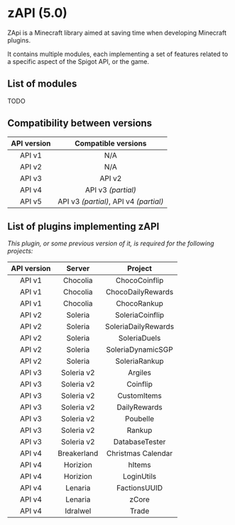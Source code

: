 # zAPI (5.0)

ZApi is a Minecraft library aimed at saving time when developing Minecraft plugins.

It contains multiple modules, each implementing a set of features related to a specific aspect of the Spigot API, or the game.

## List of modules

TODO

## Compatibility between versions

| API version | Compatible versions |
| :---: | :---: |
| API v1 | N/A |
| API v2 | N/A |
| API v3 | API v2 |
| API v4 | API v3 *(partial)* |
| API v5 | API v3 *(partial)*, API v4 *(partial)* |



## List of plugins implementing zAPI

*This plugin, or some previous version of it, is required for the following projects:*

| API version | Server | Project |
| :---: | :---: | :---: |
| API v1 | Chocolia | ChocoCoinflip |
| API v1 | Chocolia | ChocoDailyRewards |
| API v1 | Chocolia | ChocoRankup |
| API v2 | Soleria | SoleriaCoinflip |
| API v2 | Soleria | SoleriaDailyRewards |
| API v2 | Soleria | SoleriaDuels |
| API v2 | Soleria | SoleriaDynamicSGP |
| API v2 | Soleria | SoleriaRankup |
| API v3 | Soleria v2 | Argiles |
| API v3 | Soleria v2 | Coinflip |
| API v3 | Soleria v2 | CustomItems |
| API v3 | Soleria v2 | DailyRewards |
| API v3 | Soleria v2 | Poubelle |
| API v3 | Soleria v2 | Rankup |
| API v3 | Soleria v2 | DatabaseTester |
| API v4 | Breakerland | Christmas Calendar |
| API v4 | Horizion | hItems |
| API v4 | Horizion | LoginUtils |
| API v4 | Lenaria | FactionsUUID |
| API v4 | Lenaria | zCore |
| API v4 | Idralwel | Trade |
